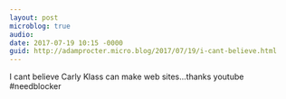 ```yaml
---
layout: post
microblog: true
audio: 
date: 2017-07-19 10:15 -0000
guid: http://adamprocter.micro.blog/2017/07/19/i-cant-believe.html
---
```

I cant believe Carly Klass can make web sites...thanks youtube #needblocker
